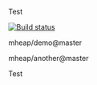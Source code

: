 Test

[![Build status](https://travis-ci.org/michael-test-org/demo.svg?branch=master)](https://travis-ci.org/michael-test-org/demo)

mheap/demo@master

mheap/another@master

Test
